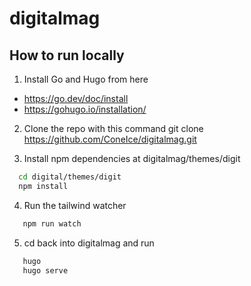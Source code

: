 # digitalmag

## How to run locally

1. Install Go and Hugo from here

- https://go.dev/doc/install
- https://gohugo.io/installation/

2. Clone the repo with this command
   git clone https://github.com/ConeIce/digitalmag.git

3. Install npm dependencies at digitalmag/themes/digit

```bash
  cd digital/themes/digit
  npm install
```

4. Run the tailwind watcher

```bash
   npm run watch
```

5. cd back into digitalmag and run

```bash
   hugo
   hugo serve
```
